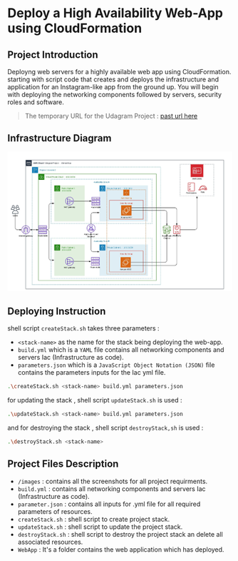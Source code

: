 # **Deploy a High Availability Web-App using CloudFormation**
## **Project Introduction**
Deployng web servers for a highly available web app using CloudFormation. starting with script code that creates and deploys the infrastructure and application for an Instagram-like app from the ground up. You will begin with deploying the networking components followed by servers, security roles and software. 
> The temporary URL for the Udagram Project : [past url here]()
## **Infrastructure Diagram**


![Diagram](images/Blank%20Diagram%20project.jpeg)
## Deploying Instruction
shell script `createStack.sh` takes three parameters :
- `<stack-name>` as the name for the stack being deploying the web-app.
- `build.yml` which is a `YAML` file contains all networking components and servers Iac (Infrastructure as code).
- `parameters.json` which is a `JavaScript Object Notation (JSON)` file contains the parameters inputs for the Iac yml file.
```sh 
.\createStack.sh <stack-name> build.yml parameters.json 
```
for updating the stack , shell script `updateStack.sh` is used :
```sh
.\updateStack.sh <stack-name> build.yml parameters.json 
```
and for destroying the stack , shell script `destroyStack,sh` is used :
```sh
.\destroyStack.sh <stack-name>
```
## Project Files Description 
- `/images` : contains all the screenshots for all project requirments.
- `build.yml` : contains all networking components and servers Iac (Infrastructure as code).
- `parameter.json` : contains all inputs for .yml file for all required parameters of resources.
- `createStack.sh` : shell script to create project stack.
- `updateStack.sh` : shell script to update the project stack.
- `destroyStack.sh` : shell script to destroy the project stack an delete all associated resources.
- `WebApp` : It's a folder contains the web application which has deployed.

